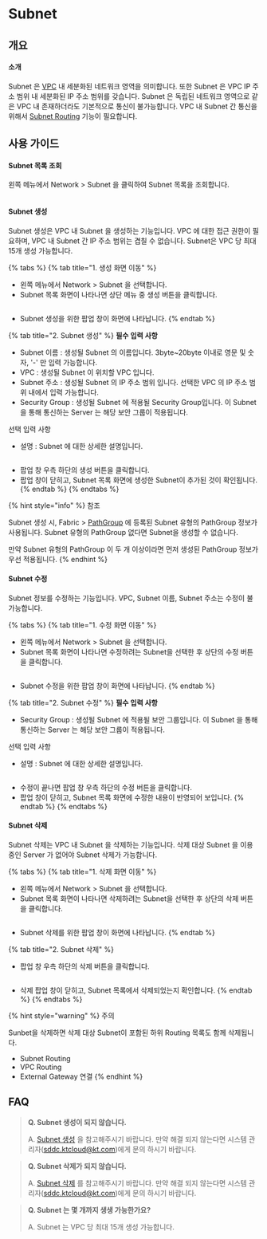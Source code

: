 # Subnet

## 개요

#### 소개

Subnet 은 [VPC](vic.md) 내 세분화된 네트워크 영역을 의미합니다. 또한 Subnet 은 VPC IP 주소 범위 내 세분화된 IP 주소 범위를 갖습니다. Subnet 은 독립된 네트워크 영역으로 같은 VPC 내 존재하더라도 기본적으로 통신이 불가능합니다. VPC 내 Subnet 간 통신을 위해서 [Subnet Routing](routing/subnet-routing.md) 기능이 필요합니다.



## 사용 가이드

#### Subnet 목록 조회

왼쪽 메뉴에서 Network > Subnet 을 클릭하여 Subnet 목록을 조회합니다.

<figure><img src="../.gitbook/assets/image (207).png" alt=""><figcaption></figcaption></figure>



#### Subnet 생성

Subnet 생성은 VPC 내 Subnet 을 생성하는 기능입니다. VPC 에 대한 접근 권한이 필요하며, VPC 내 Subnet 간 IP 주소 범위는 겹칠 수 없습니다. Subnet은 VPC 당 최대 15개 생성 가능합니다.

{% tabs %}
{% tab title="1. 생성 화면 이동" %}
* 왼쪽 메뉴에서 Network > Subnet 을 선택합니다.
* Subnet 목록 화면이 나타나면 상단 메뉴 중 생성 버튼을 클릭합니다.

<figure><img src="../.gitbook/assets/image (146).png" alt=""><figcaption></figcaption></figure>

* Subnet 생성을 위한 팝업 창이 화면에 나타납니다.
{% endtab %}

{% tab title="2. Subnet 생성" %}
**필수 입력 사항**

* Subnet 이름 : 생성될 Subnet 의 이름입니다. 3byte\~20byte 이내로 영문 및 숫자, '-' 만 입력 가능합니다.
* VPC : 생성될 Subnet 이 위치할 VPC 입니다.
* Subnet 주소 : 생성될 Subnet 의 IP 주소 범위 입니다. 선택한 VPC 의 IP 주소 범위 내에서 입력 가능합니다.
* Security Group : 생성될 Subnet 에 적용될 Security Group입니다. 이 Subnet 을 통해 통신하는 Server 는 해당 보안 그룹이 적용됩니다.

선택 입력 사항

* 설명 : Subnet 에 대한 상세한 설명입니다.

<figure><img src="../.gitbook/assets/image (97).png" alt=""><figcaption></figcaption></figure>

* 팝업 창 우측 하단의 생성 버튼을 클릭합니다.
* 팝업 창이 닫히고, Subnet 목록 화면에 생성한 Subnet이 추가된 것이 확인됩니다.
{% endtab %}
{% endtabs %}

{% hint style="info" %}
참조

Subnet 생성 시, Fabric > [PathGroup](../fabric/pathgroup.md) 에 등록된 Subnet 유형의 PathGroup 정보가 사용됩니다. Subnet 유형의 PathGroup 없다면 Subnet을 생성할 수 없습니다.

만약 Subnet 유형의 PathGroup 이 두 개 이상이라면 먼저 생성된 PathGroup 정보가 우선 적용됩니다.
{% endhint %}



#### Subnet 수정

Subnet 정보를 수정하는 기능입니다. VPC, Subnet 이름, Subnet 주소는 수정이 불가능합니다.

{% tabs %}
{% tab title="1. 수정 화면 이동" %}
* 왼쪽 메뉴에서 Network > Subnet 을 선택합니다.
* Subnet 목록 화면이 나타나면 수정하려는 Subnet을 선택한 후 상단의 수정 버튼을 클릭합니다.

<figure><img src="../.gitbook/assets/image (149).png" alt=""><figcaption></figcaption></figure>

* Subnet 수정을 위한 팝업 창이 화면에 나타납니다.
{% endtab %}

{% tab title="2. Subnet 수정" %}
**필수 입력 사항**

* Security Group : 생성될 Subnet 에 적용될 보안 그룹입니다. 이 Subnet 을 통해 통신하는 Server 는 해당 보안 그룹이 적용됩니다.

선택 입력 사항

* 설명 : Subnet 에 대한 상세한 설명입니다.

<figure><img src="../.gitbook/assets/image (17).png" alt=""><figcaption></figcaption></figure>

* 수정이 끝나면 팝업 창 우측 하단의 수정 버튼을 클릭합니다.
* 팝업 창이 닫히고, Subnet 목록 화면에 수정한 내용이 반영되어 보입니다.
{% endtab %}
{% endtabs %}



#### Subnet 삭제

Subnet 삭제는 VPC 내 Subnet 을 삭제하는 기능입니다. 삭제 대상 Subnet 을 이용 중인 Server 가 없어야 Subnet 삭제가 가능합니다.

{% tabs %}
{% tab title="1. 삭제 화면 이동" %}
* 왼쪽 메뉴에서 Network > Subnet 을 선택합니다.
* Subnet 목록 화면이 나타나면 삭제하려는 Subnet을 선택한 후 상단의 삭제 버튼을 클릭합니다.

<figure><img src="../.gitbook/assets/image (114).png" alt=""><figcaption></figcaption></figure>

* Subnet 삭제를 위한 팝업 창이 화면에 나타납니다.
{% endtab %}

{% tab title="2. Subnet 삭제" %}
* 팝업 창 우측 하단의 삭제 버튼을 클릭합니다.

<figure><img src="../.gitbook/assets/image (76).png" alt=""><figcaption></figcaption></figure>

* 삭제 팝업 창이 닫히고, Subnet 목록에서 삭제되었는지 확인합니다.
{% endtab %}
{% endtabs %}

{% hint style="warning" %}
주의

Sunbet을 삭제하면 삭제 대상 Subnet이 포함된 하위 Routing 목록도 함께 삭제됩니다.

* Subnet Routing
* VPC Routing
* External Gateway 연결
{% endhint %}



## FAQ

> **Q. Subnet 생성이 되지 않습니다.**
>
> A. [Subnet 생성](subnet.md#subnet) 을 참고해주시기 바랍니다. 만약 해결 되지 않는다면 시스템 관리자(sddc.ktcloud@kt.com)에게 문의 하시기 바랍니다.

> **Q. Subnet 삭제가 되지 않습니다.**
>
> A. [Subnet 삭제](subnet.md#subnet-2) 를 참고해주시기 바랍니다. 만약 해결 되지 않는다면 시스템 관리자(sddc.ktcloud@kt.com)에게 문의 하시기 바랍니다.

> **Q. Subnet 는 몇 개까지 생생 가능한가요?**
>
> A. Subnet 는 VPC 당 최대 15개 생성 가능합니다.
